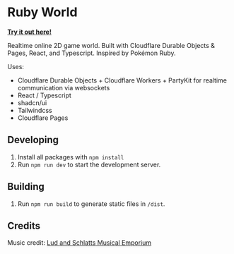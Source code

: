 # Ruby World

[**Try it out here!**](https://rubyworld.benank.com)

Realtime online 2D game world. Built with Cloudflare Durable Objects & Pages, React, and Typescript. Inspired by Pokémon Ruby.

Uses:
 - Cloudflare Durable Objects + Cloudflare Workers + PartyKit for realtime communication via websockets
 - React / Typescript
 - shadcn/ui
 - Tailwindcss
 - Cloudflare Pages

## Developing

1. Install all packages with `npm install`
2. Run `npm run dev` to start the development server.

## Building

1. Run `npm run build` to generate static files in `/dist`.


## Credits

Music credit: [Lud and Schlatts Musical Emporium](https://www.youtube.com/@ludandschlattsmusicalempor6746)